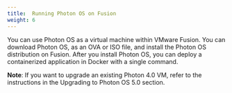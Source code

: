 ```yaml
---
title:  Running Photon OS on Fusion
weight: 6
---
```


You can use Photon OS as a virtual machine within VMware Fusion. You can download Photon OS, as an OVA or ISO file, and install the Photon OS distribution on Fusion. After you install Photon OS, you can deploy a containerized application in Docker with a single command.

**Note**: If you want to upgrade an existing Photon 4.0 VM, refer to the instructions in the Upgrading to Photon OS 5.0 section.

